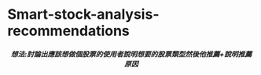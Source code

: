 # Smart-stock-analysis-recommendations
<h5 align='center'>想法:討論出應該想做個股票的使用者說明想要的股票類型然後他推薦+說明推薦原因</h5>

    
     
  
